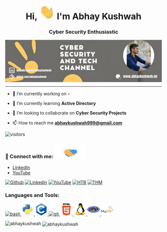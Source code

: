 <h1 align="center">Hi, <img src = "src/wave.gif" width = 50px> I'm Abhay Kushwah</h1>
<h3 align="center">Cyber Security Enthusiastic</h3>
<img align="center" alt="YouTube-Banner" src="https://github.com/Abhaykushwah/abhaykushwah/blob/main/src/youtube-banner.jpg">
<hr>
 <!-- <img align="right" alt="Coding" width="400" src="https://github.com/Abhaykushwah/abhaykushwah/blob/main/src/coding.gif"> -->


- 🔭 I’m currently working on **-**

- 🌱 I’m currently learning **Active Directory**
 
- 👯 I’m looking to collaborate on **Cyber Security Projects** 

- 📫 How to reach me **abhaykushwah999@gmail.com**


<p align='center'>
 
![visitors](https://komarev.com/ghpvc/?username=abhaykushwah)

</p>
<h3 align="left">🚀 Connect with me: <img src='src/handshake.gif' width="100px"> </h3>
<p align="left">

- [LinkedIn](https://www.linkedin.com/in/abhaykushwah/)
- [YouTube](https://www.youtube.com/@abhaykushwah)
</p>

<!-- [![Portfolio](https://img.shields.io/badge/-Anishka%20Shukla-02032e?style=flat&logo=gnu-bash&logoColor=white)](https://abhaykushwah.com) -->
<!-- [![AS Security](https://img.shields.io/badge/-AS%20Security-11c28a?style=flat&logo=powershell&logoColor=white)](https://abhaykushwah.github.io) -->
[![Github](https://img.shields.io/badge/-Github-000000?style=flat&logo=Github&logoColor=white)](https://github.com/abhaykushwah)
[![Linkedin](https://img.shields.io/badge/-LinkedIn-0e76a8?style=flat&logo=Linkedin&logoColor=white)](https://linkedin.com/in/abhaykushwah)
[![YouTube](https://img.shields.io/badge/-YouTube-FC2503?style=flat&logo=YouTube&logoColor=white)](https://www.youtube.com/@abhaykushwah)
[![HTB](https://img.shields.io/badge/-HackTheBox-000000?style=flat&logo=codesandbox&logoColor=9FEF00)](https://app.hackthebox.com/profile/463566)
[![THM](https://img.shields.io/badge/-TryHackMe-gray?style=flat&logo=icloud&logoColor=white)](https://tryhackme.com/p/Abhayh1)


<h3 align="left">Languages and Tools:</h3>
<p align="left"> <a href="https://www.gnu.org/software/bash/" target="_blank" rel="noreferrer"> <img src="https://www.vectorlogo.zone/logos/gnu_bash/gnu_bash-icon.svg" alt="bash" width="40" height="40"/> </a> <a href="https://www.python.org//" target="_blank" rel="noreferrer"> <img src="https://raw.githubusercontent.com/devicons/devicon/master/icons/python/python-original.svg" alt="python" width="40" height="40"/> </a> <a href="https://www.cprogramming.com/" target="_blank" rel="noreferrer"> <img src="https://raw.githubusercontent.com/devicons/devicon/master/icons/c/c-original.svg" alt="c" width="40" height="40"/> </a> <a href="https://git-scm.com/" target="_blank" rel="noreferrer"> <img src="https://www.vectorlogo.zone/logos/git-scm/git-scm-icon.svg" alt="git" width="40" height="40"/> </a> <a href="https://www.w3.org/html/" target="_blank" rel="noreferrer"> <img src="https://raw.githubusercontent.com/devicons/devicon/master/icons/html5/html5-original-wordmark.svg" alt="html5" width="40" height="40"/> </a>  <a href="https://www.linux.org/" target="_blank" rel="noreferrer"> <img src="https://raw.githubusercontent.com/devicons/devicon/master/icons/linux/linux-original.svg" alt="linux" width="40" height="40"/> </a> <a href="https://www.php.net" target="_blank" rel="noreferrer"> <img src="https://raw.githubusercontent.com/devicons/devicon/master/icons/php/php-original.svg" alt="php" width="40" height="40"/> </a> <a href="https://www.mysql.com/" target="_blank" rel="noreferrer"> <img src="https://raw.githubusercontent.com/devicons/devicon/master/icons/mysql/mysql-original-wordmark.svg" alt="mysql" width="40" height="40"/> </a></p>


<p>
<img align="left" src="https://github-readme-stats.vercel.app/api/top-langs?username=abhaykushwah&show_icons=true&locale=en&layout=compact" alt="abhaykushwah" />
</p>
<p>&nbsp;<img align="center" src="https://github-readme-stats.vercel.app/api?username=abhaykushwah&show_icons=true&locale=en" alt="abhaykushwah" /></p>
<!-- <p><img align="center" src="https://github-readme-streak-stats.herokuapp.com/?user=abhaykushwah&" alt="abhaykushwah" /></p> -->